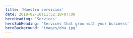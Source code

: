 ```yaml
---
title: 'Nuestro servicios'
date: 2018-02-10T11:52:18+07:00
heroHeading: 'Services'
heroSubHeading: 'Services that grow with your business'
heroBackground: 'images/dna.jpg'
---
```

